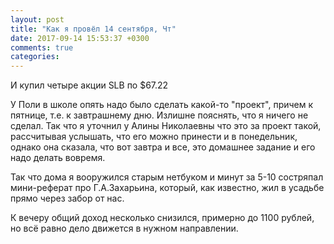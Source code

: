 ```yaml
---
layout: post
title: "Как я провёл 14 сентября, Чт"
date: 2017-09-14 15:53:37 +0300
comments: true
categories: 
---
```

И купил четыре акции SLB по $67.22

У Поли в школе опять надо было сделать какой-то "проект", причем к пятнице, т.е. к завтрашнему дню. Излишне пояснять, что я ничего не сделал. Так что я уточнил у Алины Николаевны что это за проект такой, рассчитывая услышать, что его можно принести и в понедельник, однако она сказала, что вот завтра и все, это домашнее задание и его надо делать вовремя.

Так что дома я вооружился старым нетбуком и минут за 5-10 состряпал мини-реферат про Г.А.Захарьина, который, как известно, жил в усадьбе прямо через забор от нас.

К вечеру общий доход несколько снизился, примерно до 1100 рублей, но всё равно дело движется в нужном направлении.